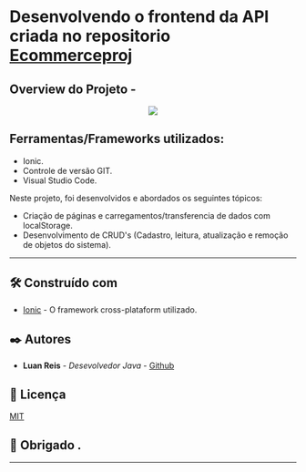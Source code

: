 
# Desenvolvendo o frontend da API criada no repositorio [Ecommerceproj](https://github.com/luanreis164/ecommerceproj)

## Overview do Projeto -

 <p align="center">
  <img src="src/assets/imgs/overview.gif">
  </p>





Ferramentas/Frameworks utilizados:
-------------------------
* Ionic.
* Controle de versão GIT.
* Visual Studio Code.


Neste projeto, foi desenvolvidos e abordados os seguintes tópicos: 

* Criação de páginas e carregamentos/transferencia de dados com localStorage.
* Desenvolvimento de CRUD's (Cadastro, leitura, atualização e remoção de objetos do sistema).

-------------------------


## 🛠️ Construído com

* [Ionic](https://ionicframework.com/) - O framework cross-plataform utilizado.




## ✒️ Autores


* **Luan Reis** - *Desevolvedor Java* - [Github](https://github.com/luanreis164)



## 📄 Licença

[MIT](https://choosealicense.com/licenses/mit/)


## 🎁  Obrigado .


---

